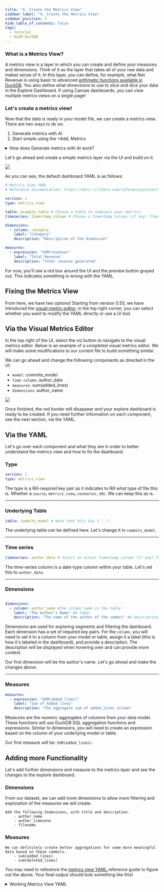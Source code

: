 ```yaml
---
title: "4. Create the Metrics View"
sidebar_label: "4. Create the Metrics View"
sidebar_position: 3
hide_table_of_contents: false
tags:
  - Tutorial
  - OLAP:DuckDB
---
```


### What is a Metrics View? 
A metrics view is a layer in which you can create and define your measures and dimensions. Think of it as the layer that takes all of your raw data and makes sense of it. In this layer, you can define, for example, what Net Revenue is using basic to advanced [arithmetic functions available in DuckDB](https://duckdb.org/docs/stable/sql/functions/numeric.html). You also define what dimensions to use to slice and dice your data in the Explore Dashboard. If using Canvas dashboards, you can view multiple metrics views on a single page! 

### Let's create a metrics view!

Now that the data is ready in your model file, we can create a metrics view. There are two ways to do so:
1. Generate metrics with AI
2. Start simple using the +Add, Metrics 

<details>
  <summary>How does Generate metrics with AI work?</summary>
  
    We send a set of YAML files along with some context to OpenAI to suggest the dimensions, measures, and various other key pairs for your dashboard. 
</details>

Let's go ahead and create a simple metrics layer via the UI and build on it. 

<img src = '/img/tutorials/rill-basics/create-metrics-view-ui.png' class='rounded-gif' />
<br />


As you can see, the default dashboard YAML is as follows:

```yaml
# Metrics View YAML
# Reference documentation: https://docs.rilldata.com/reference/project-files/metrics_views

version: 1
type: metrics_view

table: example_table # Choose a table to underpin your metrics
timeseries: timestamp_column # Choose a timestamp column (if any) from your table

dimensions:
  - column: category
    label: "Category"
    description: "Description of the dimension"

measures:
  - expression: "SUM(revenue)"
    label: "Total Revenue"
    description: "Total revenue generated"
```

For now, you'll see a red box around the UI and the preview button grayed out. This indicates something is wrong with the YAML. 


## Fixing the Metrics View
From here, we have two options! 
Starting from version 0.50, we have introduced the [visual-metric-editor](/build/metrics-view/#using-the-visual-metrics-editor), in the top right corner, you can select whether you want to modify the YAML directly or use a UI tool.

## Via the Visual Metrics Editor
In the top right of the UI, select the viz button to navigate to the visual metrics editor. Below is an example of a completed visual metrics editor. We will make some modifications to our current file to build something similar.


We can go ahead and change the following components as directed in the UI:

- `model`: commits_model
- `time column`: author_date
- `measures`: sum(added_lines)
- `dimensions`: author_name

<img src = '/img/tutorials/rill-basics/basic-viz-editor.png' class='rounded-gif' />
<br />

Once finished, the red border will disappear and your explore dashboard is ready to be created. If you need further information on each component, see the next section, via the YAML.


## Via the YAML
Let's go over each component and what they are in order to better understand the metrics view and how to fix the dashboard.

### Type 

```yaml
version: 1
type: metrics_view
```
The type is a Rill-required key pair as it indicates to Rill what type of file this is. Whether a `source`, `metrics_view`, `connector`, etc. We can keep this as is.

---

### Underlying Table ###
```yaml
table: commits_model # Note that this has 3 "_"! 
```

The underlying table can be defined here. Let's change it to `commits_model`.

---

### Time series ###
```yaml
timeseries: author_date # Select an actual timestamp column (if any) from your table
```
The time-series column is a date-type column within your table. Let's set this to `author_date`.

---
### Dimensions ###
```yaml

dimensions:
  - column: author_name #the column name in the table
    label: "The Author's Name" #A label
    description: "The name of the author of the commit" #A description, displayed when hovered over dimension

```
Dimensions are used for exploring segments and filtering the dashboard. Each dimension has a set of required key pairs. For the `column`, you will need to set it to a column from your model or table, assign it a label (this is how it's labeled in the dashboard), and provide a description. The description will be displayed when hovering over and can provide more context.

Our first dimension will be the author's name. Let's go ahead and make the changes above.

---
### Measures ###

```yaml
measures:
  - expression: "SUM(added_lines)"
    label: "Sum of Added lines"
    description: "The aggregate sum of added_lines column"
```

Measures are the numeric aggregates of columns from your data model. These functions will use DuckDB SQL aggregation functions and expressions. Similar to dimensions, you will need to create an expression based on the column of your underlying model or table.

Our first measure will be: `SUM(added_lines)`.

## Adding more Functionality

Let's add further dimensions and measure to the metrics layer and see the changes to the explore dashboard.

### Dimensions

From our dataset, we can add more dimensions to allow more filtering and exploration of the measures we will create.

	Add the following dimensions, with title and description.
		- author_name
		- author_timezone
		- filename

### Measures	

	We can definitely create better aggregations for some more meaningful data based on these commits.
		- sum(added_lines)
		- sum(deleted_lines)


You may need to reference the <a href='https://docs.rilldata.com/reference/project-files/explore-dashboards' target="_blank">metrics view YAML </a> reference guide to figure out the above. Your final output should look something like this! 




<details>
  <summary> Working Metrics View YAML</summary>
  ```yaml
# Metrics View YAML
# Reference documentation: https://docs.rilldata.com/reference/project-files/metrics_views

version: 1
type: metrics_view

table: commits_model

timeseries: author_date # Select an actual timestamp column (if any) from your table

dimensions:
  - column: author_name
    name: author_name
    label: The Author's Name
    description: The name of the author of the commit

  - column: author_timezone
    label: "The Author's TZ"
    description: "The Author's Timezone"

  - column: filename
    label: "The filename"
    description: "The name of the modified filename"

measures:
  - expression: SUM(added_lines)
    name: added_lines
    label: Sum of Added lines
    format_preset: humanize
    description: The aggregate sum of added_lines column.
    valid_percent_of_total: true

  - expression: "SUM(deleted_lines)"
    label: "Sum of deleted lines"
    description: "The aggregate sum of deleted_lines column."

```

</details>


### Completed visual metrics editor

If you decide to build out the metrics view via the UI, it should look something like below!


<img src = '/img/tutorials/rill-basics/new-viz-editor.png' class='rounded-gif' />
<br />


